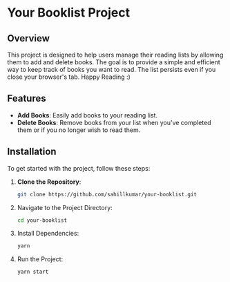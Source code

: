 # Your Booklist Project

## Overview

This project is designed to help users manage their reading lists by allowing them to add and delete books. The goal is to provide a simple and efficient way to keep track of books you want to read. The list persists even if you close your browser's tab. Happy Reading :)

## Features

- **Add Books**: Easily add books to your reading list.
- **Delete Books**: Remove books from your list when you've completed them or if you no longer wish to read them.

## Installation

To get started with the project, follow these steps:

1. **Clone the Repository**:
   ```bash
   git clone https://github.com/sahillkumar/your-booklist.git

2. Navigate to the Project Directory:
   ```bash
   cd your-booklist

3. Install Dependencies:
   ```bash
   yarn

4. Run the Project:
   ```bash
   yarn start
